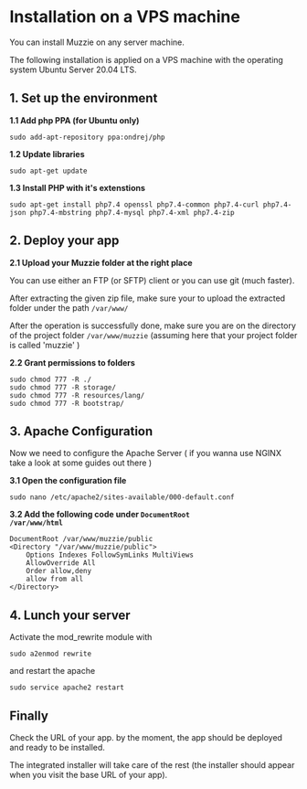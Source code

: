 # Installation on a VPS machine

You can install Muzzie on any server machine.

The following installation is applied on a VPS machine with the operating system Ubuntu Server 20.04 LTS.


## 1. Set up the environment

<strong>1.1 Add php PPA (for Ubuntu only)</strong>

    sudo add-apt-repository ppa:ondrej/php


<strong>1.2 Update libraries </strong>

    sudo apt-get update

<strong>1.3  Install PHP with it's extenstions </strong>

    sudo apt-get install php7.4 openssl php7.4-common php7.4-curl php7.4-json php7.4-mbstring php7.4-mysql php7.4-xml php7.4-zip


## 2. Deploy your app 

<strong>2.1 Upload your Muzzie folder at the right place </strong>

You can use either an FTP (or SFTP) client or you can use git (much faster).

After extracting the given zip file, make sure your to upload the extracted folder under the path <code>/var/www/</code>

After the operation is successfully done, make sure you are on the directory of the project folder <code>/var/www/muzzie</code> (assuming here that your project folder is called 'muzzie' )


<strong>2.2  Grant permissions to folders </strong>

    sudo chmod 777 -R ./
    sudo chmod 777 -R storage/
    sudo chmod 777 -R resources/lang/
    sudo chmod 777 -R bootstrap/

## 3. Apache Configuration
Now we need to configure the Apache Server ( if you wanna use NGINX take a look at some guides out there )

<strong>3.1 Open the configuration file  </strong>

    sudo nano /etc/apache2/sites-available/000-default.conf

<strong>3.2  Add the following code under <code>DocumentRoot /var/www/html</code> </strong>

    DocumentRoot /var/www/muzzie/public
    <Directory "/var/www/muzzie/public">
        Options Indexes FollowSymLinks MultiViews
        AllowOverride All
        Order allow,deny
        allow from all
    </Directory>

## 4. Lunch your server

Activate the mod_rewrite module with

    sudo a2enmod rewrite

and restart the apache

    sudo service apache2 restart


## Finally
Check the URL of your app. by the moment, the app should be deployed and ready to be installed.

The integrated installer will take care of the rest (the installer should appear when you visit the base URL of your app).


<!-- ## Having difficulties deploying Muzzie?

If you have not managed to deploy the application yourself or you want someone else to take care of it. I would like to inform you that I'm available on [Fiverr](https://www.fiverr.com/abassion/deploy-and-run-your-laravel-application-on-a-vps-machine) to accomplish this job.

<strong>For Muzzie clients, i'm offring a special 50% discount</strong>.

[Deploy my laravel app](https://www.fiverr.com/abassion/deploy-and-run-your-laravel-application-on-a-vps-machine) -->
